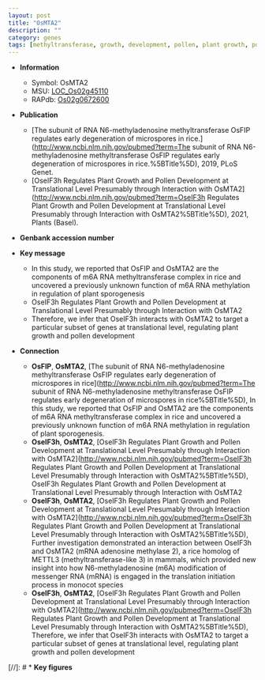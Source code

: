 ```yaml
---
layout: post
title: "OsMTA2"
description: ""
category: genes
tags: [methyltransferase, growth, development, pollen, plant growth, pollen development]
---
```


* **Information**  
    + Symbol: OsMTA2  
    + MSU: [LOC_Os02g45110](http://rice.plantbiology.msu.edu/cgi-bin/ORF_infopage.cgi?orf=LOC_Os02g45110)  
    + RAPdb: [Os02g0672600](http://rapdb.dna.affrc.go.jp/viewer/gbrowse_details/irgsp1?name=Os02g0672600)  

* **Publication**  
    + [The subunit of RNA N6-methyladenosine methyltransferase OsFIP regulates early degeneration of microspores in rice.](http://www.ncbi.nlm.nih.gov/pubmed?term=The subunit of RNA N6-methyladenosine methyltransferase OsFIP regulates early degeneration of microspores in rice.%5BTitle%5D), 2019, PLoS Genet.
    + [OseIF3h Regulates Plant Growth and Pollen Development at Translational Level Presumably through Interaction with OsMTA2](http://www.ncbi.nlm.nih.gov/pubmed?term=OseIF3h Regulates Plant Growth and Pollen Development at Translational Level Presumably through Interaction with OsMTA2%5BTitle%5D), 2021, Plants (Basel).

* **Genbank accession number**  

* **Key message**  
    + In this study, we reported that OsFIP and OsMTA2 are the components of m6A RNA methyltransferase complex in rice and uncovered a previously unknown function of m6A RNA methylation in regulation of plant sporogenesis
    + OseIF3h Regulates Plant Growth and Pollen Development at Translational Level Presumably through Interaction with OsMTA2
    + Therefore, we infer that OseIF3h interacts with OsMTA2 to target a particular subset of genes at translational level, regulating plant growth and pollen development

* **Connection**  
    + __OsFIP__, __OsMTA2__, [The subunit of RNA N6-methyladenosine methyltransferase OsFIP regulates early degeneration of microspores in rice](http://www.ncbi.nlm.nih.gov/pubmed?term=The subunit of RNA N6-methyladenosine methyltransferase OsFIP regulates early degeneration of microspores in rice%5BTitle%5D), In this study, we reported that OsFIP and OsMTA2 are the components of m6A RNA methyltransferase complex in rice and uncovered a previously unknown function of m6A RNA methylation in regulation of plant sporogenesis.
    + __OseIF3h__, __OsMTA2__, [OseIF3h Regulates Plant Growth and Pollen Development at Translational Level Presumably through Interaction with OsMTA2](http://www.ncbi.nlm.nih.gov/pubmed?term=OseIF3h Regulates Plant Growth and Pollen Development at Translational Level Presumably through Interaction with OsMTA2%5BTitle%5D), OseIF3h Regulates Plant Growth and Pollen Development at Translational Level Presumably through Interaction with OsMTA2
    + __OseIF3h__, __OsMTA2__, [OseIF3h Regulates Plant Growth and Pollen Development at Translational Level Presumably through Interaction with OsMTA2](http://www.ncbi.nlm.nih.gov/pubmed?term=OseIF3h Regulates Plant Growth and Pollen Development at Translational Level Presumably through Interaction with OsMTA2%5BTitle%5D),  Further investigation demonstrated an interaction between OseIF3h and OsMTA2 (mRNA adenosine methylase 2), a rice homolog of METTL3 (methyltransferase-like 3) in mammals, which provided new insight into how N6-methyladenosine (m6A) modification of messenger RNA (mRNA) is engaged in the translation initiation process in monocot species
    + __OseIF3h__, __OsMTA2__, [OseIF3h Regulates Plant Growth and Pollen Development at Translational Level Presumably through Interaction with OsMTA2](http://www.ncbi.nlm.nih.gov/pubmed?term=OseIF3h Regulates Plant Growth and Pollen Development at Translational Level Presumably through Interaction with OsMTA2%5BTitle%5D),  Therefore, we infer that OseIF3h interacts with OsMTA2 to target a particular subset of genes at translational level, regulating plant growth and pollen development

[//]: # * **Key figures**  


